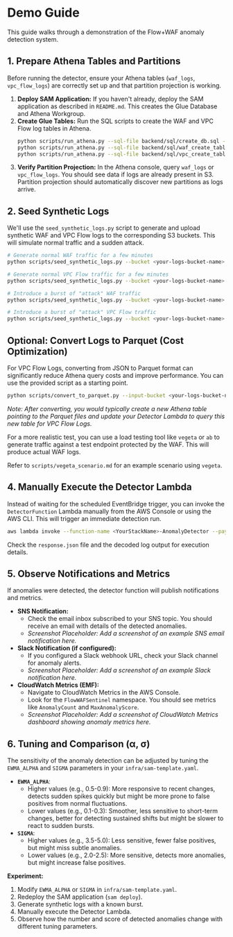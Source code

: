 # Demo Guide

This guide walks through a demonstration of the Flow+WAF anomaly detection system.

## 1. Prepare Athena Tables and Partitions

Before running the detector, ensure your Athena tables (`waf_logs`, `vpc_flow_logs`) are correctly set up and that partition projection is working.

1.  **Deploy SAM Application:** If you haven't already, deploy the SAM application as described in `README.md`. This creates the Glue Database and Athena Workgroup.
2.  **Create Glue Tables:** Run the SQL scripts to create the WAF and VPC Flow log tables in Athena.
    ```bash
    python scripts/run_athena.py --sql-file backend/sql/create_db.sql --database flow_waf_log_analysis_db --output-location s3://<your-athena-results-bucket>/query-results/
    python scripts/run_athena.py --sql-file backend/sql/waf_create_table.sql --database flow_waf_log_analysis_db --output-location s3://<your-athena-results-bucket>/query-results/
    python scripts/run_athena.py --sql-file backend/sql/vpc_create_table.sql --database flow_waf_log_analysis_db --output-location s3://<your-athena-results-bucket>/query-results/
    ```
3.  **Verify Partition Projection:** In the Athena console, query `waf_logs` or `vpc_flow_logs`. You should see data if logs are already present in S3. Partition projection should automatically discover new partitions as logs arrive.

## 2. Seed Synthetic Logs

We'll use the `seed_synthetic_logs.py` script to generate and upload synthetic WAF and VPC Flow logs to the corresponding S3 buckets. This will simulate normal traffic and a sudden attack.

```bash
# Generate normal WAF traffic for a few minutes
python scripts/seed_synthetic_logs.py --bucket <your-logs-bucket-name> --mode waf --minutes 5 --rate 10

# Generate normal VPC Flow traffic for a few minutes
python scripts/seed_synthetic_logs.py --bucket <your-logs-bucket-name> --mode vpc --minutes 5 --rate 5

# Introduce a burst of "attack" WAF traffic
python scripts/seed_synthetic_logs.py --bucket <your-logs-bucket-name> --mode waf --minutes 1 --rate 5 --burst-rate-multiplier 10 --burst-duration-seconds 30 --burst-key-value-multiplier 5

# Introduce a burst of "attack" VPC Flow traffic
python scripts/seed_synthetic_logs.py --bucket <your-logs-bucket-name> --mode vpc --minutes 1 --rate 5 --burst-rate-multiplier 10 --burst-duration-seconds 30 --burst-key-value-multiplier 5
```

## Optional: Convert Logs to Parquet (Cost Optimization)

For VPC Flow Logs, converting from JSON to Parquet format can significantly reduce Athena query costs and improve performance. You can use the provided script as a starting point.

```bash
python scripts/convert_to_parquet.py --input-bucket <your-logs-bucket-name> --output-bucket <your-logs-bucket-name> --log-type vpc --database flow_waf_log_analysis_db
```

*Note: After converting, you would typically create a new Athena table pointing to the Parquet files and update your Detector Lambda to query this new table for VPC Flow Logs.*

For a more realistic test, you can use a load testing tool like `vegeta` or `ab` to generate traffic against a test endpoint protected by the WAF. This will produce actual WAF logs.

Refer to `scripts/vegeta_scenario.md` for an example scenario using `vegeta`.

## 4. Manually Execute the Detector Lambda

Instead of waiting for the scheduled EventBridge trigger, you can invoke the `DetectorFunction` Lambda manually from the AWS Console or using the AWS CLI. This will trigger an immediate detection run.

```bash
aws lambda invoke --function-name <YourStackName>-AnomalyDetector --payload '{}' response.json --log-type Tail --query 'LogResult' --output text | base64 -d
```
Check the `response.json` file and the decoded log output for execution details.

## 5. Observe Notifications and Metrics

If anomalies were detected, the detector function will publish notifications and metrics.

*   **SNS Notification:**
    *   Check the email inbox subscribed to your SNS topic. You should receive an email with details of the detected anomalies.
    *   *Screenshot Placeholder: Add a screenshot of an example SNS email notification here.*
*   **Slack Notification (if configured):**
    *   If you configured a Slack webhook URL, check your Slack channel for anomaly alerts.
    *   *Screenshot Placeholder: Add a screenshot of an example Slack notification here.*
*   **CloudWatch Metrics (EMF):**
    *   Navigate to CloudWatch Metrics in the AWS Console.
    *   Look for the `FlowWAFSentinel` namespace. You should see metrics like `AnomalyCount` and `MaxAnomalyScore`.
    *   *Screenshot Placeholder: Add a screenshot of CloudWatch Metrics dashboard showing anomaly metrics here.*

## 6. Tuning and Comparison (α, σ)

The sensitivity of the anomaly detection can be adjusted by tuning the `EWMA_ALPHA` and `SIGMA` parameters in your `infra/sam-template.yaml`.

*   **`EWMA_ALPHA`**:
    *   Higher values (e.g., 0.5-0.9): More responsive to recent changes, detects sudden spikes quickly but might be more prone to false positives from normal fluctuations.
    *   Lower values (e.g., 0.1-0.3): Smoother, less sensitive to short-term changes, better for detecting sustained shifts but might be slower to react to sudden bursts.
*   **`SIGMA`**:
    *   Higher values (e.g., 3.5-5.0): Less sensitive, fewer false positives, but might miss subtle anomalies.
    *   Lower values (e.g., 2.0-2.5): More sensitive, detects more anomalies, but might increase false positives.

**Experiment:**
1.  Modify `EWMA_ALPHA` or `SIGMA` in `infra/sam-template.yaml`.
2.  Redeploy the SAM application (`sam deploy`).
3.  Generate synthetic logs with a known burst.
4.  Manually execute the Detector Lambda.
5.  Observe how the number and score of detected anomalies change with different tuning parameters.